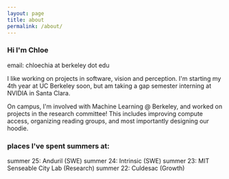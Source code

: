 ```yaml
---
layout: page
title: about
permalink: /about/
---
```


### Hi I'm Chloe

email: chloechia at berkeley dot edu

I like working on projects in software, vision and perception. I'm starting my 4th year at UC Berkeley soon, but am taking a gap semester interning at NVIDIA in Santa Clara.

On campus, I'm involved with Machine Learning @ Berkeley, and worked on projects in the research committee! This includes improving compute access, organizing reading groups, and most importantly designing our hoodie.

### places I've spent summers at:

summer 25: Anduril (SWE)
summer 24: Intrinsic (SWE)
summer 23: MIT Senseable City Lab (Research)
summer 22: Culdesac (Growth)
